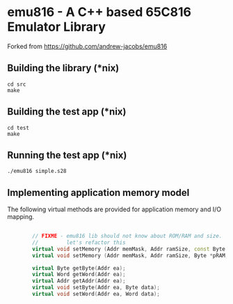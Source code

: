 # emu816 - A C++ based 65C816 Emulator Library

Forked from https://github.com/andrew-jacobs/emu816

## Building the library (*nix)

```
cd src
make
```

## Building the test app (*nix)

```
cd test
make
```

## Running the test app (*nix)

```
./emu816 simple.s28
```

## Implementing application memory model

The following virtual methods are provided for application memory and I/O mapping.

```C++
        
        // FIXME - emu816 lib should not know about ROM/RAM and size.
        //         let's refactor this         
        virtual void setMemory (Addr memMask, Addr ramSize, const Byte *pROM);
        virtual void setMemory (Addr memMask, Addr ramSize, Byte *pRAM, const Byte *pROM);

        virtual Byte getByte(Addr ea);
        virtual Word getWord(Addr ea);
        virtual Addr getAddr(Addr ea);
        virtual void setByte(Addr ea, Byte data);
        virtual void setWord(Addr ea, Word data);
```